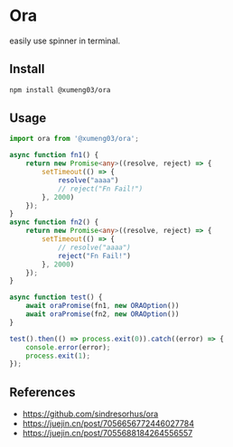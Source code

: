 # Ora

easily use spinner in terminal.

## Install

```sh
npm install @xumeng03/ora
```

## Usage

```typescript
import ora from '@xumeng03/ora';

async function fn1() {
    return new Promise<any>((resolve, reject) => {
        setTimeout(() => {
            resolve("aaaa")
            // reject("Fn Fail!")
        }, 2000)
    });
}
async function fn2() {
    return new Promise<any>((resolve, reject) => {
        setTimeout(() => {
            // resolve("aaaa")
            reject("Fn Fail!")
        }, 2000)
    });
}

async function test() {
    await oraPromise(fn1, new ORAOption())
    await oraPromise(fn2, new ORAOption())
}

test().then(() => process.exit(0)).catch((error) => {
    console.error(error);
    process.exit(1);
});
```

## References

- https://github.com/sindresorhus/ora
- https://juejin.cn/post/7056656772446027784
- https://juejin.cn/post/7055688184264556557

